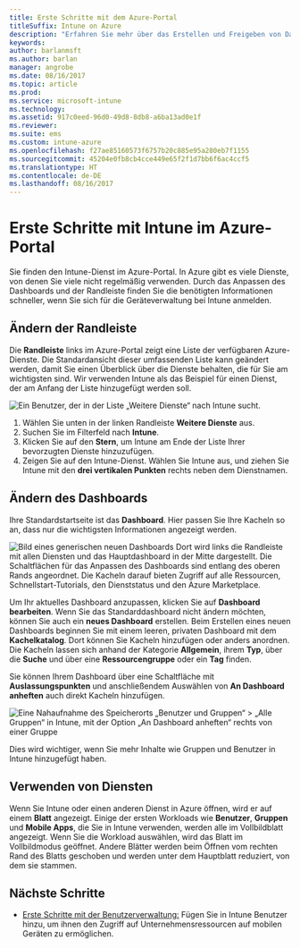 ```yaml
---
title: Erste Schritte mit dem Azure-Portal
titleSuffix: Intune on Azure
description: "Erfahren Sie mehr über das Erstellen und Freigeben von Dashboards in Intune in Azure."
keywords: 
author: barlanmsft
ms.author: barlan
manager: angrobe
ms.date: 08/16/2017
ms.topic: article
ms.prod: 
ms.service: microsoft-intune
ms.technology: 
ms.assetid: 917c0eed-96d0-49d8-8db8-a6ba13ad0e1f
ms.reviewer: 
ms.suite: ems
ms.custom: intune-azure
ms.openlocfilehash: f27ae85160573f6757b20c885e95a280eb7f1155
ms.sourcegitcommit: 45204e0fb8cb4cce449e65f2f1d7bb6f6ac4ccf5
ms.translationtype: HT
ms.contentlocale: de-DE
ms.lasthandoff: 08/16/2017
---
```

# <a name="getting-started-with-intune-in-the-azure-portal"></a>Erste Schritte mit Intune im Azure-Portal

Sie finden den Intune-Dienst im Azure-Portal. In Azure gibt es viele Dienste, von denen Sie viele nicht regelmäßig verwenden. Durch das Anpassen des Dashboards und der Randleiste finden Sie die benötigten Informationen schneller, wenn Sie sich für die Geräteverwaltung bei Intune anmelden.

## <a name="changing-the-sidebar"></a>Ändern der Randleiste

Die __Randleiste__ links im Azure-Portal zeigt eine Liste der verfügbaren Azure-Dienste. Die Standardansicht dieser umfassenden Liste kann geändert werden, damit Sie einen Überblick über die Dienste behalten, die für Sie am wichtigsten sind. Wir verwenden Intune als das Beispiel für einen Dienst, der am Anfang der Liste hinzugefügt werden soll.

![Ein Benutzer, der in der Liste „Weitere Dienste“ nach Intune sucht.](./media/azure-add-intune1.png)

1. Wählen Sie unten in der linken Randleiste **Weitere Dienste** aus.
2. Suchen Sie im Filterfeld nach **Intune**.
3. Klicken Sie auf den **Stern**, um Intune am Ende der Liste Ihrer bevorzugten Dienste hinzuzufügen.
4. Zeigen Sie auf den Intune-Dienst. Wählen Sie Intune aus, und ziehen Sie Intune mit den **drei vertikalen Punkten** rechts neben dem Dienstnamen.

## <a name="changing-the-dashboard"></a>Ändern des Dashboards

Ihre Standardstartseite ist das **Dashboard**. Hier passen Sie Ihre Kacheln so an, dass nur die wichtigsten Informationen angezeigt werden.

![Bild eines generischen neuen Dashboards Dort wird links die Randleiste mit allen Diensten und das Hauptdashboard in der Mitte dargestellt. Die Schaltflächen für das Anpassen des Dashboards sind entlang des oberen Rands angeordnet. Die Kacheln darauf bieten Zugriff auf alle Ressourcen, Schnellstart-Tutorials, den Dienststatus und den Azure Marketplace.](./media/azure-default-dashboard.png)

Um Ihr aktuelles Dashboard anzupassen, klicken Sie auf **Dashboard bearbeiten**. Wenn Sie das Standarddashboard nicht ändern möchten, können Sie auch ein **neues Dashboard** erstellen. Beim Erstellen eines neuen Dashboards beginnen Sie mit einem leeren, privaten Dashboard mit dem **Kachelkatalog**. Dort können Sie Kacheln hinzufügen oder anders anordnen. Die Kacheln lassen sich anhand der Kategorie **Allgemein**, ihrem **Typ**, über die **Suche** und über eine **Ressourcengruppe** oder ein **Tag** finden.

Sie können Ihrem Dashboard über eine Schaltfläche mit **Auslassungspunkten** und anschließendem Auswählen von **An Dashboard anheften** auch direkt Kacheln hinzufügen.

![Eine Nahaufnahme des Speicherorts „Benutzer und Gruppen“ > „Alle Gruppen“ in Intune, mit der Option „An Dashboard anheften“ rechts von einer Gruppe](./media/azure-pin-to-dashboard.png)

Dies wird wichtiger, wenn Sie mehr Inhalte wie Gruppen und Benutzer in Intune hinzugefügt haben.

## <a name="using-services"></a>Verwenden von Diensten

Wenn Sie Intune oder einen anderen Dienst in Azure öffnen, wird er auf einem **Blatt** angezeigt. Einige der ersten Workloads wie **Benutzer**, **Gruppen** und **Mobile Apps**, die Sie in Intune verwenden, werden alle im Vollbildblatt angezeigt. Wenn Sie die Workload auswählen, wird das Blatt im Vollbildmodus geöffnet. Andere Blätter werden beim Öffnen vom rechten Rand des Blatts geschoben und werden unter dem Hauptblatt reduziert, von dem sie stammen. 

## <a name="next-steps"></a>Nächste Schritte

* [Erste Schritte mit der Benutzerverwaltung:](get-started-users.md) Fügen Sie in Intune Benutzer hinzu, um ihnen den Zugriff auf Unternehmensressourcen auf mobilen Geräten zu ermöglichen.
